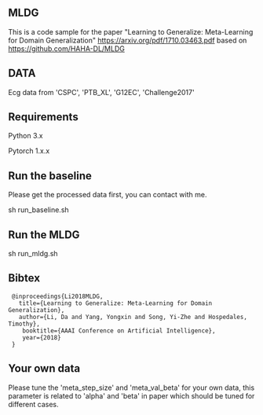 ## MLDG
This is a code sample for the paper "Learning to Generalize: Meta-Learning for Domain Generalization" https://arxiv.org/pdf/1710.03463.pdf
based on https://github.com/HAHA-DL/MLDG

## DATA
Ecg data from 'CSPC', 'PTB_XL', 'G12EC', 'Challenge2017'

## Requirements
Python 3.x

Pytorch 1.x.x

## Run the baseline
Please get the processed data first, you can contact with me.

sh run_baseline.sh       

## Run the MLDG

sh run_mldg.sh 

## Bibtex
```
 @inproceedings{Li2018MLDG,
   title={Learning to Generalize: Meta-Learning for Domain Generalization},
   author={Li, Da and Yang, Yongxin and Song, Yi-Zhe and Hospedales, Timothy},
  	booktitle={AAAI Conference on Artificial Intelligence},
  	year={2018}
 }
 ```
 
 ## Your own data
 Please tune the 'meta_step_size' and 'meta_val_beta' for your own data, this parameter is related to 'alpha' and 'beta' in paper which should be tuned for different cases.
